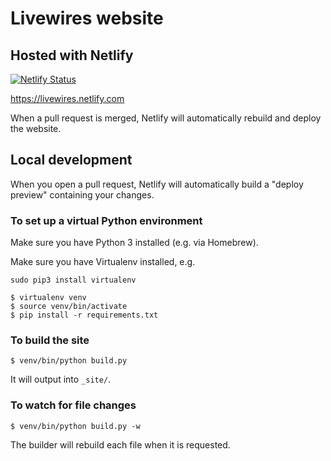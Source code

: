 # Livewires website

## Hosted with Netlify

[![Netlify Status](https://api.netlify.com/api/v1/badges/d9d0950d-631a-4018-8684-4ee29cf95e1e/deploy-status)](https://app.netlify.com/sites/livewires/deploys)

<https://livewires.netlify.com>

When a pull request is merged, Netlify will automatically rebuild and deploy the website.

## Local development

When you open a pull request, Netlify will automatically build a "deploy preview" containing your changes.

### To set up a virtual Python environment

Make sure you have Python 3 installed (e.g. via Homebrew).

Make sure you have Virtualenv installed, e.g.
```console
sudo pip3 install virtualenv
```

```console
$ virtualenv venv
$ source venv/bin/activate
$ pip install -r requirements.txt
```

### To build the site

```console
$ venv/bin/python build.py
```

It will output into `_site/`.

### To watch for file changes

```console
$ venv/bin/python build.py -w
```

The builder will rebuild each file when it is requested.

